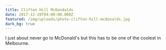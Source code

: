 ```yaml
---
title: Clifton Hill McDondalds
date: 2017-12-28T04:00:00.000Z
featured: /img/uploads/photo-clifton-hill-mcdonalds.jpg
dark_bg: true
---
```

I just about never go to McDonald's but this has to be one of the coolest in Melbourne.